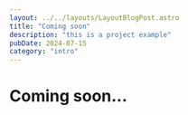 ```yaml
---
layout: ../../layouts/LayoutBlogPost.astro
title: "Coming soon"
description: "this is a project example"
pubDate: 2024-07-15
category: "intro"
---
```


# Coming soon...

<!--
# Hi there!

This Markdown file creates a page at `your-domain.com/post1/`

![Example image](/preview.png)

It probably isn't styled much, but Markdown does support:

- **bold** and _italics._
- lists
- [links](https://astro.build)
- and more!
-->
